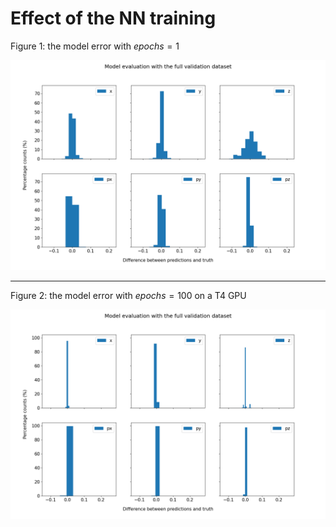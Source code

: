 # Effect of the NN training

Figure 1: the model error with $epochs=1$

![epoch_1](evaluation-1_epoch.png)

---

Figure 2: the model error with $epochs=100$ on a T4 GPU

![epoch_100](evaluation-100_epoch_65512103_T4.png)